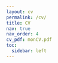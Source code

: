 ```yaml
---
layout: cv
permalink: /cv/
title: CV
nav: true
nav_order: 4
cv_pdf: monCV.pdf
toc:
  sidebar: left
---
```

